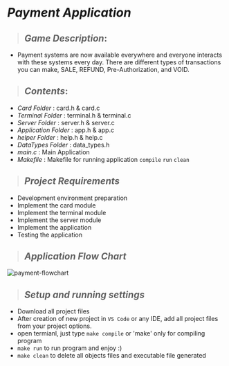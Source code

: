 # _**Payment Application**_
> ## _Game Description_:
   * Payment systems are now available everywhere and everyone interacts with these   systems every day.
    There are different types of transactions you can make, SALE, REFUND, Pre-Authorization, and VOID.
   
> ## _Contents_:
   * _Card Folder_ : card.h & card.c 
   * _Terminal Folder_ : terminal.h & terminal.c
   * _Server Folder_ : server.h & server.c   
   * _Application Folder_ : app.h & app.c
   * _helper Folder_ : help.h & help.c   
   * _DataTypes Folder_ : data_types.h 
   * _main.c_ : Main Application
   * _Makefile_ : Makefile for running application `compile` `run` `clean`
   
> ## _Project Requirements_
* Development environment preparation
* Implement the card module
* Implement the terminal module
* Implement the server module
* Implement the application
* Testing the application

> ## _Application Flow Chart_

![payment-flowchart](https://user-images.githubusercontent.com/67025780/186285913-a426ce4b-4698-4ac0-a74d-1257b90775aa.jpeg)

> ## _Setup and running settings_
  * Download all project files 
  * After creation of new project in `VS Code` or any IDE, add all project files from your project options.
  * open termianl, just type `make compile` or 'make' only for compiling program
  * `make run` to run program and enjoy :)
  * `make clean` to delete all objects files and executable file generated

